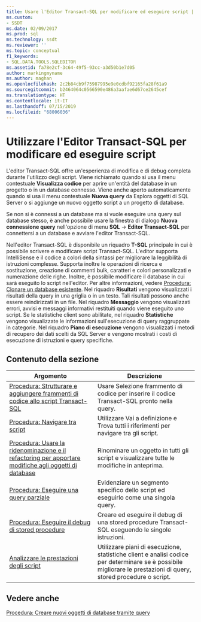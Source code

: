 ```yaml
---
title: Usare l'Editor Transact-SQL per modificare ed eseguire script | Microsoft Docs
ms.custom:
- SSDT
ms.date: 02/09/2017
ms.prod: sql
ms.technology: ssdt
ms.reviewer: ''
ms.topic: conceptual
f1_keywords:
- SQL.DATA.TOOLS.SQLEDITOR
ms.assetid: fa78e2cf-3c64-49f5-93cc-a3d50b1e7d05
author: markingmyname
ms.author: maghan
ms.openlocfilehash: 2c2b84cb9f75987995e9e0cdbf92165fa28f61a9
ms.sourcegitcommit: b2464064c0566590e486a3aafae6d67ce2645cef
ms.translationtype: HT
ms.contentlocale: it-IT
ms.lasthandoff: 07/15/2019
ms.locfileid: "68006036"
---
```

# <a name="use-transact-sql-editor-to-edit-and-execute-scripts"></a>Utilizzare l'Editor Transact-SQL per modificare ed eseguire script
L'editor Transact\-SQL offre un'esperienza di modifica e di debug completa durante l'utilizzo degli script. Viene richiamato quando si usa il menu contestuale **Visualizza codice** per aprire un'entità del database in un progetto o in un database connesso. Viene anche aperto automaticamente quando si usa il menu contestuale **Nuova query** da Esplora oggetti di SQL Server o si aggiunge un nuovo oggetto script a un progetto di database.  
  
Se non si è connessi a un database ma si vuole eseguire una query sul database stesso, è anche possibile usare la finestra di dialogo **Nuova connessione query** nell'opzione di menu **SQL** -> **Editor Transact\-SQL** per connettersi a un database e avviare l'editor Transact\-SQL.  
  
Nell'editor Transact\-SQL è disponibile un riquadro **T-SQL** principale in cui è possibile scrivere e modificare script Transact\-SQL. L'editor supporta IntelliSense e il codice a colori della sintassi per migliorare la leggibilità di istruzioni complesse. Supporta inoltre le operazioni di ricerca e sostituzione, creazione di commenti bulk, caratteri e colori personalizzati e numerazione delle righe. Inoltre, è possibile modificare il database in cui sarà eseguito lo script nell'editor. Per altre informazioni, vedere [Procedura: Clonare un database esistente](../ssdt/how-to-clone-an-existing-database.md). Nel riquadro **Risultati** vengono visualizzati i risultati della query in una griglia o in un testo. Tali risultati possono anche essere reindirizzati in un file. Nel riquadro **Messaggio** vengono visualizzati errori, avvisi e messaggi informativi restituiti quando viene eseguito uno script. Se le statistiche client sono abilitate, nel riquadro **Statistiche** vengono visualizzate le informazioni sull'esecuzione di query raggruppate in categorie. Nel riquadro **Piano di esecuzione** vengono visualizzati i metodi di recupero dei dati scelti da SQL Server e vengono mostrati i costi di esecuzione di istruzioni e query specifiche.  
  
## <a name="in-this-section"></a>Contenuto della sezione  
  
|Argomento|Descrizione|  
|---------|---------------|  
|[Procedura: Strutturare e aggiungere frammenti di codice allo script Transact-SQL](../ssdt/how-to-outline-and-add-snippets-to-transact-sql-script.md)|Usare Selezione frammento di codice per inserire il codice Transact\-SQL pronto nella query.|  
|[Procedura: Navigare tra script](../ssdt/how-to-navigate-between-scripts.md)|Utilizzare Vai a definizione e Trova tutti i riferimenti per navigare tra gli script.|  
|[Procedura: Usare la ridenominazione e il refactoring per apportare modifiche agli oggetti di database](../ssdt/how-to-use-rename-and-refactoring-to-make-changes-to-your-database-objects.md)|Rinominare un oggetto in tutti gli script e visualizzare tutte le modifiche in anteprima.|  
|[Procedura: Eseguire una query parziale](../ssdt/how-to-execute-a-partial-query.md)|Evidenziare un segmento specifico dello script ed eseguirlo come una singola query.|  
|[Procedura: Eseguire il debug di stored procedure](../ssdt/how-to-debug-stored-procedures.md)|Creare ed eseguire il debug di una stored procedure Transact\-SQL eseguendo le singole istruzioni.|  
|[Analizzare le prestazioni degli script](../ssdt/analyze-script-performance.md)|Utilizzare piani di esecuzione, statistiche client e analisi codice per determinare se è possibile migliorare le prestazioni di query, stored procedure o script.|  
  
## <a name="see-also"></a>Vedere anche  
[Procedura: Creare nuovi oggetti di database tramite query](../ssdt/how-to-create-new-database-objects-using-queries.md)  
  
